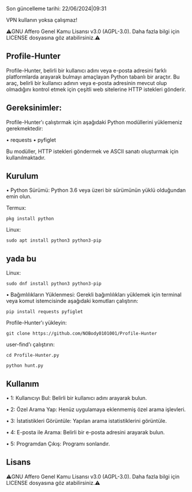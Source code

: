 Son güncelleme tarihi:
22/06/2024|09:31

VPN kullanın yoksa çalışmaz!

⚠️GNU Affero Genel Kamu Lisansı v3.0 (AGPL-3.0). Daha fazla bilgi için LICENSE dosyasına göz atabilirsiniz.⚠️

## Profile-Hunter

Profile-Hunter, belirli bir kullanıcı adını veya e-posta adresini farklı platformlarda arayarak bulmayı amaçlayan Python tabanlı bir araçtır. Bu araç, belirli bir kullanıcı adının veya e-posta adresinin mevcut olup olmadığını kontrol etmek için çeşitli web sitelerine HTTP istekleri gönderir.

## Gereksinimler:

Profile-Hunter'ı çalıştırmak için aşağıdaki Python modüllerini yüklemeniz gerekmektedir:

• requests
• pyfiglet

Bu modüller, HTTP istekleri göndermek ve ASCII sanatı oluşturmak için kullanılmaktadır.

## Kurulum

• Python Sürümü: Python 3.6 veya üzeri bir sürümünün yüklü olduğundan emin olun.

Termux:

```
pkg install python
```

Linux:

```
sudo apt install python3 python3-pip
```
## yada bu
Linux:

```
sudo dnf install python3 python3-pip
```


• Bağımlılıkların Yüklenmesi: Gerekli bağımlılıkları yüklemek için terminal veya komut istemcisinde aşağıdaki komutları çalıştırın:

```
pip install requests pyfiglet
```
Profile-Hunter'ı yükleyin:

```
git clone https://github.com/NOBody0101001/Profile-Hunter
```
user-find'ı çalıştırın:

```
cd Profile-Hunter.py
```

```
python hunt.py
```

## Kullanım

• 1: Kullanıcıyı Bul: 
Belirli bir kullanıcı adını arayarak bulun.

• 2: Özel Arama Yap: 
Henüz uygulamaya eklenmemiş özel arama işlevleri.

• 3: İstatistikleri Görüntüle: 
Yapılan arama istatistiklerini görüntüle.

• 4: E-posta ile Arama: 
Belirli bir e-posta adresini arayarak bulun.

• 5: Programdan Çıkış: 
Programı sonlandır.

## Lisans

⚠️GNU Affero Genel Kamu Lisansı v3.0 (AGPL-3.0). Daha fazla bilgi için LICENSE dosyasına göz atabilirsiniz.⚠️
